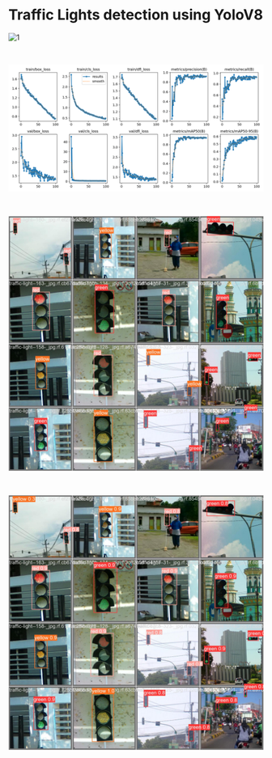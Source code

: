 # Traffic Lights detection using YoloV8



![1]("./figs/confusion_matrix.png")

<br />


![2](./figs/results.png)



<br/>

![3](./figs/val_batch2_labels.jpg)

<br />

![55](./figs/val_batch2_pred.jpg)

